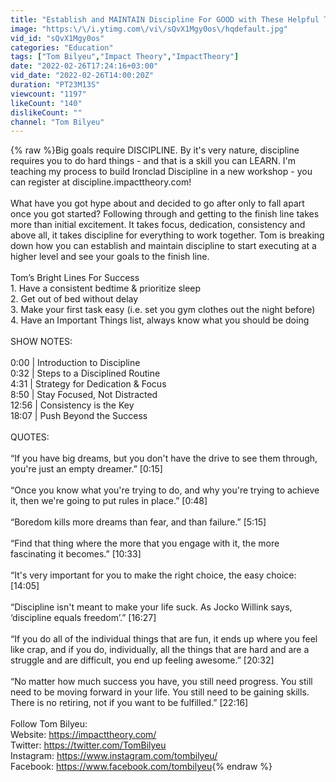 ```yaml
---
title: "Establish and MAINTAIN Discipline For GOOD with These Helpful TIPS | Tom Bilyeu"
image: "https:\/\/i.ytimg.com\/vi\/sQvX1Mgy0os\/hqdefault.jpg"
vid_id: "sQvX1Mgy0os"
categories: "Education"
tags: ["Tom Bilyeu","Impact Theory","ImpactTheory"]
date: "2022-02-26T17:24:16+03:00"
vid_date: "2022-02-26T14:00:20Z"
duration: "PT23M13S"
viewcount: "1197"
likeCount: "140"
dislikeCount: ""
channel: "Tom Bilyeu"
---
```

{% raw %}Big goals require DISCIPLINE. By it's very nature, discipline requires you to do hard things - and that is a skill you can LEARN. I'm teaching my process to build Ironclad Discipline in a new workshop - you can register at discipline.impacttheory.com!<br /><br />What have you got hype about and decided to go after only to fall apart once you got started? Following through and getting to the finish line takes more than initial excitement. It takes focus, dedication, consistency and above all, it takes discipline for everything to work together. Tom is breaking down how you can establish and maintain discipline to start executing at a higher level  and see your goals to the finish line.<br /> <br />Tom’s Bright Lines For Success<br />1. Have a consistent bedtime &amp; prioritize sleep<br />2. Get out of bed without delay<br />3. Make your first task easy (i.e. set you gym clothes out the night before)<br />4. Have an Important Things list, always know what you should be doing<br /> <br />SHOW NOTES:<br /> <br />0:00 | Introduction to Discipline<br />0:32 | Steps to a Disciplined Routine<br />4:31 | Strategy for Dedication &amp; Focus<br />8:50 | Stay Focused, Not Distracted<br />12:56 | Consistency is the Key<br />18:07 | Push Beyond the Success<br /> <br />QUOTES:<br /> <br />“If you have big dreams, but you don't have the drive to see them through, you're just an empty dreamer.” [0:15]<br /> <br />“Once you know what you're trying to do, and why you're trying to achieve it, then we're going to put rules in place.” [0:48]<br /> <br />“Boredom kills more dreams than fear, and than failure.” [5:15]<br /> <br />“Find that thing where the more that you engage with it, the more fascinating it becomes.” [10:33]<br /> <br />“It's very important for you to make the right choice, the easy choice: [14:05]<br /> <br />“Discipline isn't meant to make your life suck. As Jocko Willink says, ‘discipline equals freedom’.” [16:27]<br /> <br />“If you do all of the individual things that are fun, it ends up where you feel like crap, and if you do, individually, all the things that are hard and are a struggle and are difficult, you end up feeling awesome.” [20:32]<br /> <br />“No matter how much success you have, you still need progress. You still need to be moving forward in your life. You still need to be gaining skills. There is no retiring, not if you want to be fulfilled.” [22:16]<br /> <br />Follow Tom Bilyeu:<br />Website: <a rel="nofollow" target="blank" href="https://impacttheory.com/">https://impacttheory.com/</a><br />Twitter: <a rel="nofollow" target="blank" href="https://twitter.com/TomBilyeu">https://twitter.com/TomBilyeu</a><br />Instagram: <a rel="nofollow" target="blank" href="https://www.instagram.com/tombilyeu/">https://www.instagram.com/tombilyeu/</a><br />Facebook: <a rel="nofollow" target="blank" href="https://www.facebook.com/tombilyeu">https://www.facebook.com/tombilyeu</a>{% endraw %}
